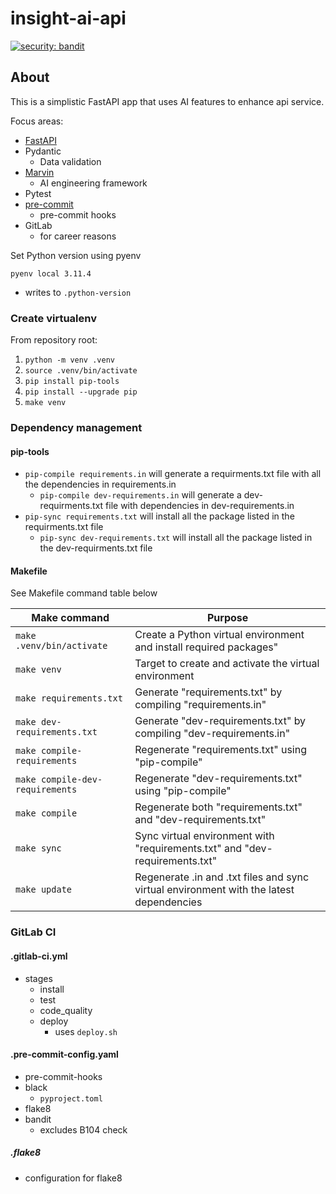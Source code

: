 # insight-ai-api

[![security: bandit](https://img.shields.io/badge/security-bandit-yellow.svg)](https://github.com/PyCQA/bandit)

## About
This is a simplistic FastAPI app that uses AI features to enhance api service.

Focus areas:
- [FastAPI](https://github.com/tiangolo/fastapi)
- Pydantic
  - Data validation
- [Marvin](https://github.com/prefecthq/marvin)
  - AI engineering framework
- Pytest
- [pre-commit](https://github.com/pre-commit/pre-commit)
  - pre-commit hooks
- GitLab
  - for career reasons

Set Python version using pyenv

`pyenv local 3.11.4`
- writes to `.python-version`

### Create virtualenv

From repository root:
1. `python -m venv .venv`
2. `source .venv/bin/activate`
3. `pip install pip-tools`
4. `pip install --upgrade pip`
5. `make venv`

### Dependency management

#### pip-tools

- `pip-compile requirements.in` will generate a requirments.txt file with all the dependencies in requirements.in
  - `pip-compile dev-requirements.in` will generate a dev-requirments.txt file with dependencies in dev-requirements.in
- `pip-sync requirements.txt` will install all the package listed in the requirments.txt file
  - `pip-sync dev-requirements.txt` will install all the package listed in the dev-requirments.txt file

#### Makefile

See Makefile command table below

| Make command                    | Purpose                                                                                 |
|---------------------------------|-----------------------------------------------------------------------------------------|
| `make .venv/bin/activate`       | Create a Python virtual environment and install required packages"                      |
| `make venv`                     | Target to create and activate the virtual environment                                   |
| `make requirements.txt`         | Generate "requirements.txt" by compiling "requirements.in"                              |
| `make dev-requirements.txt`     | Generate "dev-requirements.txt" by compiling "dev-requirements.in"                      |
| `make compile-requirements`     | Regenerate "requirements.txt" using "pip-compile"                                       |
| `make compile-dev-requirements` | Regenerate "dev-requirements.txt" using "pip-compile"                                   |
| `make compile`                  | Regenerate both "requirements.txt" and "dev-requirements.txt"                           |
| `make sync`                     | Sync virtual environment with "requirements.txt" and "dev-requirements.txt"             |
| `make update`                   | Regenerate .in and .txt files and sync virtual environment with the latest dependencies |

### GitLab CI

#### .gitlab-ci.yml
- stages
  - install
  - test
  - code_quality
  - deploy
    - uses `deploy.sh`

#### .pre-commit-config.yaml
- pre-commit-hooks
- black
  - `pyproject.toml`
- flake8
- bandit
  - excludes B104 check

##### .flake8
- configuration for flake8
